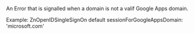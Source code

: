 An Error that is signalled when a domain is not a valif Google Apps domain.

Example: 
	ZnOpenIDSingleSignOn default sessionForGoogleAppsDomain: 'microsoft.com'